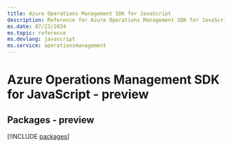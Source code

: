 ```yaml
---
title: Azure Operations Management SDK for JavaScript
description: Reference for Azure Operations Management SDK for JavaScript
ms.date: 07/23/2024
ms.topic: reference
ms.devlang: javascript
ms.service: operationsmanagement
---
```

# Azure Operations Management SDK for JavaScript - preview
## Packages - preview
[!INCLUDE [packages](operations-management-index.md)]